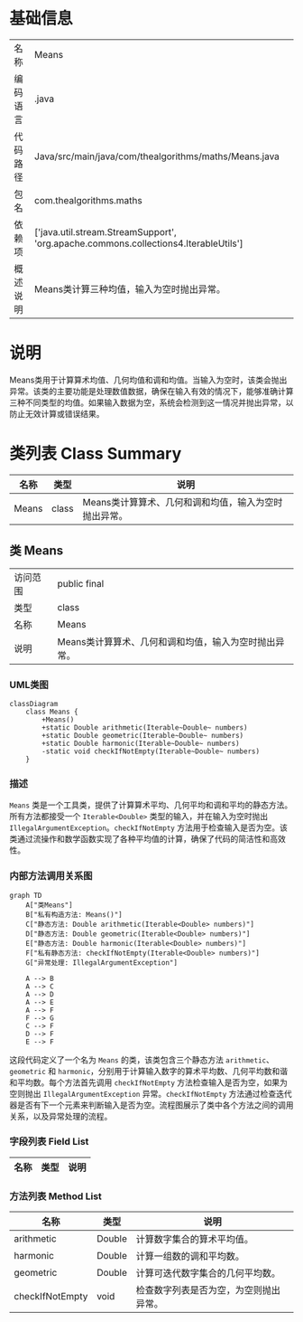 # 基础信息

|      |      |
|------|------|
| 名称 | Means |
| 编码语言 | .java |
| 代码路径 | Java/src/main/java/com/thealgorithms/maths/Means.java |
| 包名 | com.thealgorithms.maths |
| 依赖项 | ['java.util.stream.StreamSupport', 'org.apache.commons.collections4.IterableUtils'] |
| 概述说明 | Means类计算三种均值，输入为空时抛出异常。 |

# 说明

Means类用于计算算术均值、几何均值和调和均值。当输入为空时，该类会抛出异常。该类的主要功能是处理数值数据，确保在输入有效的情况下，能够准确计算三种不同类型的均值。如果输入数据为空，系统会检测到这一情况并抛出异常，以防止无效计算或错误结果。

# 类列表 Class Summary

| 名称   | 类型  | 说明 |
|-------|------|-------------|
| Means | class | Means类计算算术、几何和调和均值，输入为空时抛出异常。 |



## 类 Means

|      |      |
|------|------|
| 访问范围 | public final |
| 类型 | class |
| 名称 | Means |
| 说明 | Means类计算算术、几何和调和均值，输入为空时抛出异常。 |


### UML类图

```mermaid
classDiagram
    class Means {
        +Means()
        +static Double arithmetic(Iterable~Double~ numbers)
        +static Double geometric(Iterable~Double~ numbers)
        +static Double harmonic(Iterable~Double~ numbers)
        -static void checkIfNotEmpty(Iterable~Double~ numbers)
    }
```

### 描述
`Means` 类是一个工具类，提供了计算算术平均、几何平均和调和平均的静态方法。所有方法都接受一个 `Iterable<Double>` 类型的输入，并在输入为空时抛出 `IllegalArgumentException`。`checkIfNotEmpty` 方法用于检查输入是否为空。该类通过流操作和数学函数实现了各种平均值的计算，确保了代码的简洁性和高效性。


### 内部方法调用关系图

```mermaid
graph TD
    A["类Means"]
    B["私有构造方法: Means()"]
    C["静态方法: Double arithmetic(Iterable<Double> numbers)"]
    D["静态方法: Double geometric(Iterable<Double> numbers)"]
    E["静态方法: Double harmonic(Iterable<Double> numbers)"]
    F["私有静态方法: checkIfNotEmpty(Iterable<Double> numbers)"]
    G["异常处理: IllegalArgumentException"]

    A --> B
    A --> C
    A --> D
    A --> E
    A --> F
    F --> G
    C --> F
    D --> F
    E --> F
```

这段代码定义了一个名为 `Means` 的类，该类包含三个静态方法 `arithmetic`、`geometric` 和 `harmonic`，分别用于计算输入数字的算术平均数、几何平均数和谐和平均数。每个方法首先调用 `checkIfNotEmpty` 方法检查输入是否为空，如果为空则抛出 `IllegalArgumentException` 异常。`checkIfNotEmpty` 方法通过检查迭代器是否有下一个元素来判断输入是否为空。流程图展示了类中各个方法之间的调用关系，以及异常处理的流程。

### 字段列表 Field List

| 名称  | 类型  | 说明 |
|-------|-------|------|

### 方法列表 Method List

| 名称  | 类型  | 说明 |
|-------|-------|------|
| arithmetic | Double | 计算数字集合的算术平均值。 |
| harmonic | Double | 计算一组数的调和平均数。 |
| geometric | Double | 计算可迭代数字集合的几何平均数。 |
| checkIfNotEmpty | void | 检查数字列表是否为空，为空则抛出异常。 |




